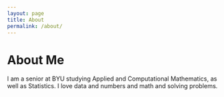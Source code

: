 ```yaml
---
layout: page
title: About
permalink: /about/
---
```


# About Me

I am a senior at BYU studying Applied and Computational Mathematics, as well as Statistics.
I love data and numbers and math and solving problems.

